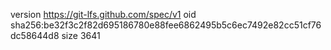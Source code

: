 version https://git-lfs.github.com/spec/v1
oid sha256:be32f3c2f82d695186780e88fee6862495b5c6ec7492e82cc51cf76dc58644d8
size 3641
